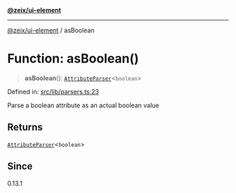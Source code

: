 [**@zeix/ui-element**](../README.md)

***

[@zeix/ui-element](../globals.md) / asBoolean

# Function: asBoolean()

> **asBoolean**(): [`AttributeParser`](../type-aliases/AttributeParser.md)\<`boolean`\>

Defined in: [src/lib/parsers.ts:23](https://github.com/zeixcom/ui-element/blob/0678e2841dfcc123c324a841983e7a648bd2315e/src/lib/parsers.ts#L23)

Parse a boolean attribute as an actual boolean value

## Returns

[`AttributeParser`](../type-aliases/AttributeParser.md)\<`boolean`\>

## Since

0.13.1
